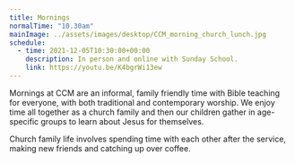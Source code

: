 ```yaml
---
title: Mornings
normalTime: "10.30am"
mainImage: ../assets/images/desktop/CCM_morning_church_lunch.jpg
schedule:
  - time: 2021-12-05T10:30:00+00:00
    description: In person and online with Sunday School.
    link: https://youtu.be/K4bgrWi13ew
---
```

Mornings at CCM are an informal, family friendly time with Bible teaching for everyone, with both traditional and contemporary worship. We enjoy time all together as a church family and then our children gather in age-specific groups to learn about Jesus for themselves.

Church family life involves spending time with each other after the service, making new friends and catching up over coffee.
